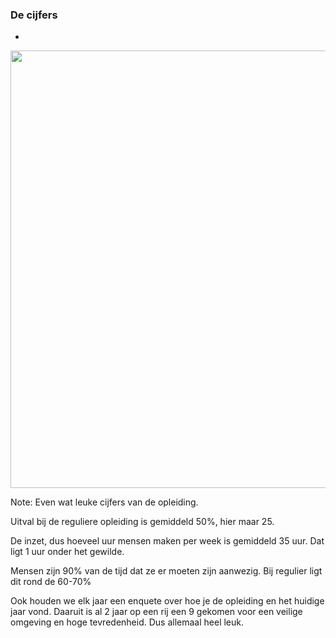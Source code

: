 ### De cijfers

-

<img src="./pictures/cijfers_opleiding.png" height="auto" width="700px"></img>


Note:
Even wat leuke cijfers van de opleiding. 

Uitval bij de reguliere opleiding is gemiddeld 50%, hier maar 25.

De inzet, dus hoeveel uur mensen maken per week is gemiddeld 35 uur. Dat ligt 1 uur onder het gewilde.

Mensen zijn 90% van de tijd dat ze er moeten zijn aanwezig. Bij regulier ligt dit rond de 60-70%

Ook houden we elk jaar een enquete over hoe je de opleiding en het huidige jaar vond. Daaruit is al 2 jaar op een rij een 9 gekomen voor een veilige omgeving en hoge tevredenheid. Dus allemaal heel leuk.
